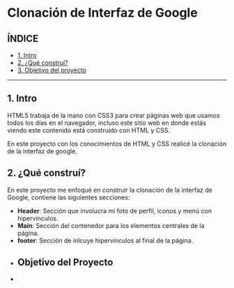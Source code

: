 # Clonación de Interfaz de Google
## ÍNDICE
* [1. Intro](#) 
* [2. ¿Qué construí?](#)
* [3. Objetivo del proyecto](#)

****
## 1. Intro
HTML5 trabaja de la mano con CSS3 para crear páginas web que usamos todos los días en el navegador, incluso este sitio web en donde estás viendo este contenido está construido con HTML y CSS.

En este proyecto con los conocimientos de HTML y CSS realicé la clonación de la interfaz de google.
## 2. ¿Qué construí?
En este proyecto me enfoqué en construir la clonación de la interfaz de Google, contiene las siguientes secciones:

* **Header**: Sección que involucra mi foto de perfil, iconos y menú con hipervínculos. 
* **Main**: Sección del contenedor para los elementos centrales de la página. 
* **footer**: Sección de inlcuye hipervínculos al final de la página. 
* ## Objetivo del Proyecto 
* 
